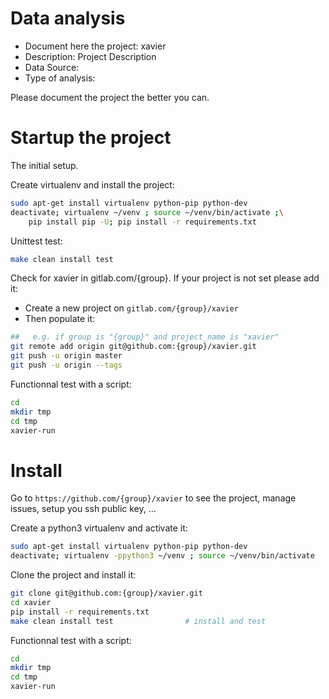 # Data analysis
- Document here the project: xavier
- Description: Project Description
- Data Source:
- Type of analysis:

Please document the project the better you can.

# Startup the project

The initial setup.

Create virtualenv and install the project:
```bash
sudo apt-get install virtualenv python-pip python-dev
deactivate; virtualenv ~/venv ; source ~/venv/bin/activate ;\
    pip install pip -U; pip install -r requirements.txt
```

Unittest test:
```bash
make clean install test
```

Check for xavier in gitlab.com/{group}.
If your project is not set please add it:

- Create a new project on `gitlab.com/{group}/xavier`
- Then populate it:

```bash
##   e.g. if group is "{group}" and project_name is "xavier"
git remote add origin git@github.com:{group}/xavier.git
git push -u origin master
git push -u origin --tags
```

Functionnal test with a script:

```bash
cd
mkdir tmp
cd tmp
xavier-run
```

# Install

Go to `https://github.com/{group}/xavier` to see the project, manage issues,
setup you ssh public key, ...

Create a python3 virtualenv and activate it:

```bash
sudo apt-get install virtualenv python-pip python-dev
deactivate; virtualenv -ppython3 ~/venv ; source ~/venv/bin/activate
```

Clone the project and install it:

```bash
git clone git@github.com:{group}/xavier.git
cd xavier
pip install -r requirements.txt
make clean install test                # install and test
```
Functionnal test with a script:

```bash
cd
mkdir tmp
cd tmp
xavier-run
```
